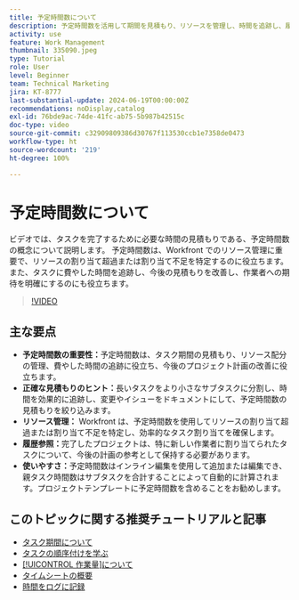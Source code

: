 ```yaml
---
title: 予定時間数について
description: 予定時間数を活用して期間を見積もり、リソースを管理し、時間を追跡し、履歴参照を利用し、割り当てを効率化することで、Workfront でのプロジェクト計画を最適化します。
activity: use
feature: Work Management
thumbnail: 335090.jpeg
type: Tutorial
role: User
level: Beginner
team: Technical Marketing
jira: KT-8777
last-substantial-update: 2024-06-19T00:00:00Z
recommendations: noDisplay,catalog
exl-id: 76bde9ac-74de-41fc-ab75-5b987b42515c
doc-type: video
source-git-commit: c32909809386d30767f113530ccb1e7358de0473
workflow-type: ht
source-wordcount: '219'
ht-degree: 100%

---
```


# 予定時間数について

ビデオでは、タスクを完了するために必要な時間の見積もりである、予定時間数の概念について説明します。
予定時間数は、Workfront でのリソース管理に重要で、リソースの割り当て超過または割り当て不足を特定するのに役立ちます。
また、タスクに費やした時間を追跡し、今後の見積もりを改善し、作業者への期待を明確にするのにも役立ちます。


>[!VIDEO](https://video.tv.adobe.com/v/3445334/?quality=12&learn=on&enablevpops&captions=jpn)


## 主な要点

* **予定時間数の重要性：**&#x200B;予定時間数は、タスク期間の見積もり、リソース配分の管理、費やした時間の追跡に役立ち、今後のプロジェクト計画の改善に役立ちます。
* **正確な見積もりのヒント：**&#x200B;長いタスクをより小さなサブタスクに分割し、時間を効果的に追跡し、変更やイシューをドキュメントにして、予定時間数の見積もりを絞り込みます。
* **リソース管理：** Workfront は、予定時間数を使用してリソースの割り当て超過または割り当て不足を特定し、効率的なタスク割り当てを確保します。
* **履歴参照：**&#x200B;完了したプロジェクトは、特に新しい作業者に割り当てられたタスクについて、今後の計画の参考として保持する必要があります。
* **使いやすさ：**&#x200B;予定時間数はインライン編集を使用して追加または編集でき、親タスク時間数はサブタスクを合計することによって自動的に計算されます。プロジェクトテンプレートに予定時間数を含めることをお勧めします。


## このトピックに関する推奨チュートリアルと記事

* [タスク期間について](/help/manage-work/tasks/understand-task-durations.md)
* [タスクの順序付けを学ぶ](/help/manage-work/tasks/learn-to-sequence-tasks.md)
* [[!UICONTROL 作業量]について](/help/manage-work/tasks/understand-work-effort.md)
* [タイムシートの概要](https://experienceleague.adobe.com/ja/docs/workfront/using/timesheets/details/timesheets-overview)
* [時間をログに記録](https://experienceleague.adobe.com/ja/docs/workfront/using/timesheets/create-and-manage-timesheets-in-adobe-workfront/log-time)
